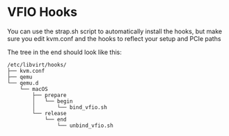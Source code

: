 # VFIO Hooks

You can use the strap.sh script to automatically install the hooks, but make sure you edit kvm.conf and the hooks to reflect your setup and PCIe paths

The tree in the end should look like this:

```#!/bin/bash
/etc/libvirt/hooks/
├── kvm.conf
├── qemu
└── qemu.d
    └── macOS
        ├── prepare
        │   └── begin
        │       └── bind_vfio.sh
        └── release
            └── end
                └── unbind_vfio.sh
```
